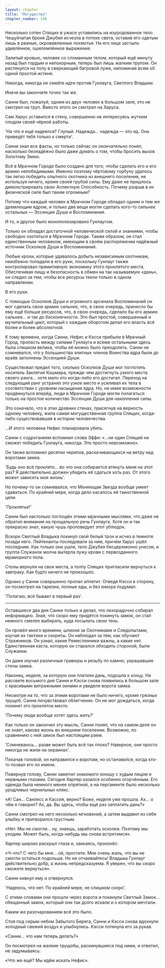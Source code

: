 ```yaml
---
layout: chapter
title: "Могущество"
chapter_number: 146
---
```


Несколько сотен Спящих в ужасе уставились на изуродованное тело. Чешуйчатая броня Джубея исчезла в потоке света, оставив его одетым лишь в рваные, окровавленные лохмотья. На его лице застыло удивлённое, ошеломлённое выражение.

Залитый кровью, человек со сломанным телом, который ещё минуту назад был гордым и непокорным, теперь был лишь жалким трупом. Он растянулся на полу в сверкающей багровой луже, напоминая всем об одной простой истине.

Никогда, никогда не смейте идти против Гунлауга, Светлого Владыки.

Иначе вы закончите точно так же.

Санни был, пожалуй, одним из двух человек в большом зале, кто не смотрел на труп. Вместо этого он смотрел на Харуса.

Сам Харус уставился в стену, совершенно не интересуясь жутким плодом своей чёрной работы.

'На что я ещё надеялся? Глупый. Надежда... надежда — это яд. Она приведёт тебя только к смерти'.

Санни знал все факты, но только сейчас он окончательно понял, насколько безнадёжно было даже думать о том, чтобы бросить вызов Золотому Змею.

Всё в Мрачном Городе было создано для того, чтобы сделать его и его армию непобедимыми. Именно поэтому чёртовому горбуну удалось так легко победить опытного охотника из внешнего поселения, не используя ничего, кроме своей грубой силы. Ему даже не пришлось демонстрировать свою Аспектную Способность. Почему разрыв в их физической силе был таким огромным?

Потому что каждый человек в Мрачном Городе обладал одним и тем же дремлющим ядром, и только две вещи могли сделать кого-то сильнее остальных — Эссенция Души и Воспоминания.

И то, и другое было монополизировано Гунлаугом.

Только он обладал достаточной человеческой силой и знаниями, чтобы свободно охотиться в Мрачном Городе. Таким образом, он стал единственным человеком, имеющим в своём распоряжении надёжный источник Осколков Души и Воспоминаний.

Любые крохи, которые удавалось добыть независимым охотникам, неизбежно попадали в его руки, поскольку Гунлауг также контролировал примитивную экономику этого проклятого места. Обеспечивая пищу и безопасность в обмен на так называемую «дань», он следил за тем, чтобы все ресурсы текли только в одном направлении.

В его руки.

С помощью Осколков Души и огромного арсенала Воспоминаний он мог сделать свою армию сильнее, что, в свою очередь, принесло бы ему ещё больше ресурсов, что, в свою очередь, сделало бы его армию сильнее... и так до бесконечности. Это был простой, совершенный и мучительный цикл, который с каждым оборотом делал его власть всё более и более абсолютной.

К тому времени, когда Санни, Нефис и Кэсси прибыли в Мрачный Город, пропасть между силами Гунлауга и всеми остальными здесь была слишком велика, чтобы её можно было преодолеть. Санни не сомневался, что у большинства элитных членов Воинства ядра были до краёв заполнены Эссенцией Души.

Существовал предел того, сколько Осколков Души мог поглотить носитель Заклятия Кошмара, прежде чем достигнуть узкого места своего ранга... хотя мало кто когда-либо его достигал. Переход на следующий ранг устранял это узкое место и усиливал их тела в соответствии с уровнем насыщения ядра. Но, не имея возможности продвинуться вперёд, люди в Мрачном Городе могли полагаться только на простое количество Эссенции Души для накопления силы.

Это означало, что в этих древних стенах, присягнув на верность одному человеку, жила самая могущественная группа Спящих, когда-либо существовавшая в истории человечества.

...И этого человека Нефис планировала убить.

Санни с содроганием вспомнил слова Эффи: «...ни один Спящий не сможет победить Гунлауга, никогда. Это просто невозможно».

Он также вспомнил десятки черепов, раскачивающихся на ветру над воротами замка.

'Будь оно всё проклято... во что она собирается втянуть меня на этот раз? Я действительно должен убедить её сдаться хоть раз. От этого может зависеть моя жизнь'.

Но почему-то он сомневался, что Меняющая Звезда вообще умеет сдаваться. По крайней мере, когда дело касалось её таинственной цели.

'Проклятье!'

Санни был настолько поглощён этими мрачными мыслями, что даже не обратил внимания на прощальную речь Гунлауга. Хотя он и так прекрасно знал, какую чушь проповедует этот ублюдок.

Вскоре Светлый Владыка покинул свой белый трон и исчез в темноте позади него. Лейтенанты последовали за ним, причём Харус ушёл последним. Как только они ушли, тело Джубея бесцеремонно унесли, и группа Служанок молча вытерла лужу крови с первозданного мраморного пола.

Столы вернули на свои места, а толпу Спящих пригласили вернуться к завтраку. Как будто ничего не произошло.

Однако у Санни совершенно пропал аппетит. Отведя Кэсси в сторону, он посмотрел на тарелки, полные еды, и без юмора подумал:

'Полагаю, всё бывает в первый раз'.

***

Оставшиеся два дня Санни только и делал, что лихорадочно собирал информацию. Зная, что скоро ему придётся покинуть замок, он стал немного смелее выбирать, куда посылать свою тень.

Он провёл много времени, шпионя за Охотниками и Следопытами, изучая их тактики и секреты. Он наблюдал за тем, как обучают Стражников. Он узнал, какие Ремесленники важны, а какие нет. Единственная каста, которую он старался обходить стороной, были Служанки.

Он даже изучал различные гравюры и резьбу по камню, украшавшие стены замка.

Наконец, неделя, за которую они платили дань, подошла к концу. На рассвете восьмого дня Санни и Кэсси снова появились в большом зале с красивыми витражными окнами и увидели ворота замка.

Несмотря на то, что за этими воротами не было ничего, кроме грязных трущоб, Санни почувствовал облегчение. Он не мог дождаться, когда покинет это проклятое место.

'Почему люди вообще хотят здесь жить?'

Как только он закончил эту мысль, Санни понял, что на самом деле он не знает, какова жизнь во внешнем поселении. Возможно, по сравнению с ней замок был настоящим раем.

'Сомневаюсь... разве может быть всё так плохо? Наверное, они просто никогда не жили на окраинах'.

Покачав головой, он направился к воротам, но остановился, когда кто-то позвал его по имени.

Повернув голову, Санни заметил знакомого юношу с худым лицом и нервными глазами. Сегодня Харпер казался особенно огорчённым. Его одежда была немного менее опрятной, а на пергаменте было несколько уродливых чернильных клякс.

«А! Сан... Санлесс и Кассия, верно? Боже, неделя уже прошла. Ах... о чём я говорил? Ах, да. Вы здесь, чтобы ещё раз заплатить дань?»

Санни смотрел на него несколько мгновений, а затем выдавил из себя улыбку и притворился грустным.

«Нет. Мы не смогли... ну, знаешь, заработать осколки. Поэтому мы уходим. Может быть, когда-нибудь мы снова встретимся».

Харпер широко раскрыл глаза и, заикаясь, произнёс:

«Ч-что? С чего бы мне... ой, простите. Мне очень жаль, что вы не смогли остаться подольше. Но не отчаивайтесь! Владыка Гунлауг действительно добр, а жизнь непредсказуема. Я уверен, что вы скоро сможете вернуться».

Санни кивнул ему и отвернулся.

'Надеюсь, что нет. По крайней мере, не слишком скоро'.

С этими словами они прошли через ворота и покинули Светлый Замок... обещанный замок, который они так долго искали и о котором мечтали.

Каким же разочарованием всё это было.

Стоя под серым небом Забытого Берега, Санни и Кэсси снова вдохнули холодный свежий воздух и улыбнулись. Кэсси потянула его за рукав.

«Санни... что нам теперь делать?»

Он посмотрел на жалкие трущобы, раскинувшиеся под ними, и ответил, не задумываясь:

«Что же ещё? Мы идём искать Нефис».